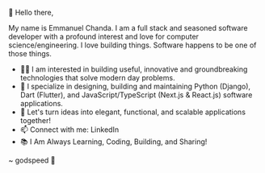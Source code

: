 👋 Hello there,

My name is Emmanuel Chanda. I am a full stack and seasoned software developer with a profound interest and love for computer science/engineering.
I love building things. Software happens to be one of those things.

- 👨‍💻 I am interested in building useful, innovative and groundbreaking technologies that solve modern day problems.
- 🚀 I specialize in designing, building and maintaining Python (Django), Dart (Flutter), and JavaScript/TypeScript (Next.js & React.js) software applications.
- 🌟 Let's turn ideas into elegant, functional, and scalable applications together!
- 📫 Connect with me: LinkedIn
- 📚 I Am Always Learning, Coding, Building, and Sharing!

~ godspeed 🚀
